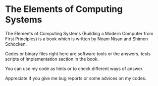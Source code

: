 # The Elements of Computing Systems
The Elements of Computing Systems (Building a Modern Computer from First Principles) is a book which is written by Noam Nisan and Shimon Schocken.

Codes or binary files right here are software tools or the answers, tests scripts of Implementation section in the book.

You can use my code as hints or to check different ways of answer.

Appreciate if you give me bug reports or some advices on my codes.